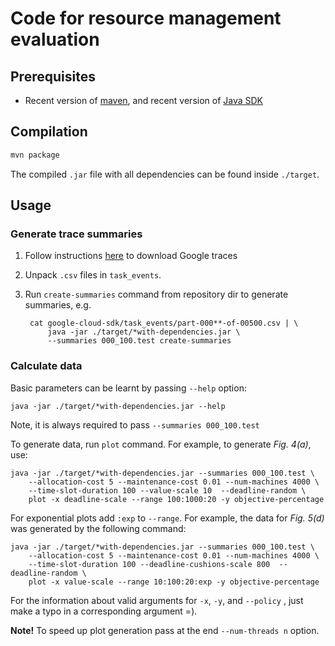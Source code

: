 # Code for resource management evaluation

## Prerequisites

 * Recent version of [maven](https://maven.apache.org/), and recent version of 
   [Java SDK](http://www.oracle.com/technetwork/java/javase/downloads/index.html)

## Compilation

```bash
mvn package
```

The compiled `.jar` file with all dependencies can be found inside `./target`.

## Usage

### Generate trace summaries

 1. Follow instructions [here](https://github.com/google/cluster-data) to
    download Google traces
 2. Unpack `.csv` files in `task_events`.
 3. Run `create-summaries` command from repository dir to generate summaries, e.g.

    ```
     cat google-cloud-sdk/task_events/part-000**-of-00500.csv | \
         java -jar ./target/*with-dependencies.jar \
         --summaries 000_100.test create-summaries
    ```

### Calculate data

Basic parameters can be learnt by passing `--help` option: 

```
java -jar ./target/*with-dependencies.jar --help
```

Note, it is always required to pass `--summaries 000_100.test`

To generate data, run `plot` command. For example, to generate *Fig. 4(a)*, use: 

```
java -jar ./target/*with-dependencies.jar --summaries 000_100.test \
    --allocation-cost 5 --maintenance-cost 0.01 --num-machines 4000 \
    --time-slot-duration 100 --value-scale 10  --deadline-random \
    plot -x deadline-scale --range 100:1000:20 -y objective-percentage
```

For exponential plots add `:exp` to `--range`. For example, the data for *Fig. 5(d)* 
was generated by the following command:

```
java -jar ./target/*with-dependencies.jar --summaries 000_100.test \
    --allocation-cost 5 --maintenance-cost 0.01 --num-machines 4000 \
    --time-slot-duration 100 --deadline-cushions-scale 800  --deadline-random \
    plot -x value-scale --range 10:100:20:exp -y objective-percentage

```

For the information about valid arguments for `-x`, `-y`, and `--policy` , just
make a typo in a corresponding argument =).

**Note!** To speed up plot generation pass at the end `--num-threads n` option.
